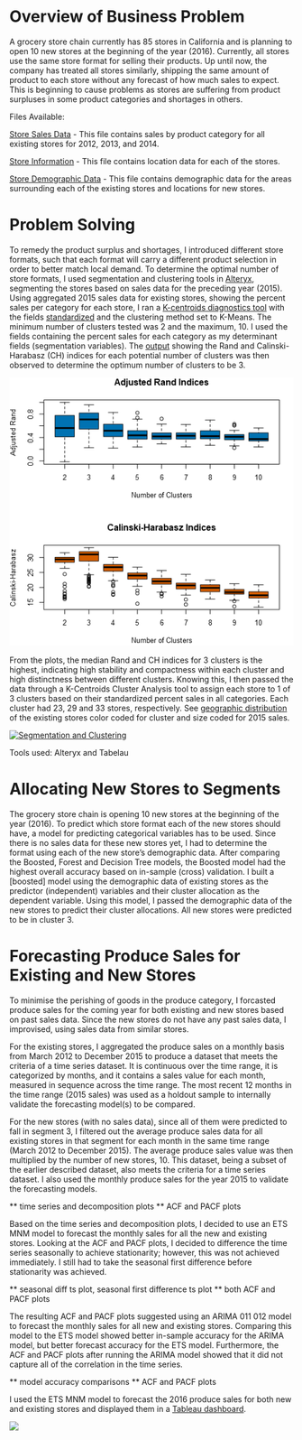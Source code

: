 
# Overview of Business Problem

A grocery store chain currently has 85 stores in California and is planning to open 10 new stores at the beginning of the year (2016). Currently, all stores use the same store format for selling their products. Up until now, the company has treated all stores similarly, shipping the same amount of product to each store without any forecast of how much sales to expect. This is beginning to cause problems as stores are suffering from product surpluses in some product categories and shortages in others.

Files Available:

[Store Sales Data](https://github.com/omininiab/grocery-store-chain-expansion/blob/master/storesalesdata%20(1).csv) - This file contains sales by product category for all existing stores for 2012, 2013, and 2014.

[Store Information](https://github.com/omininiab/grocery-store-chain-expansion/blob/master/storeinformation%20(1).csv) - This file contains location data for each of the stores.

[Store Demographic Data](https://github.com/omininiab/grocery-store-chain-expansion/blob/master/storedemographicdata%20(3).csv) - This file contains demographic data for the areas surrounding each of the existing stores and locations for new stores.

# Problem Solving

To remedy the product surplus and shortages, I introduced different store formats, such that each format will carry a different product selection in order to better match local demand. To determine the optimal number of store formats, I used segmentation and clustering tools in [Alteryx](http://analytics.alteryx.com/alteryx), segmenting the stores based on sales data for the preceding year (2015). Using aggregated 2015 sales data for existing stores, showing the percent sales per category for each store, I ran a [K-centroids diagnostics tool](https://help.alteryx.com/current/K-Centroids_Diagnostics.htm) with the fields [standardized](http://downloads.alteryx.com/Alteryx/Help/Standardize_z-score.htm) and the clustering method set to K-Means. The minimum number of clusters tested was 2 and the maximum, 10. I used the fields containing the percent sales for each category as my determinant fields (segmentation variables). The [output](https://github.com/omininiab/grocery-store-chain-expansion/blob/master/%23clusters.png) showing the Rand and Calinski-Harabasz (CH) indices for each potential number of clusters was then observed to determine the optimum number of clusters to be 3.

![Rand and CH Indices](https://github.com/omininiab/grocery-store-chain-expansion/blob/master/%23clusters.png)

From the plots, the median Rand and CH indices for 3 clusters is the highest, indicating high stability and compactness within each cluster and high distinctness between different clusters. Knowing this, I then passed the data through a K-Centroids Cluster Analysis tool to assign each store to 1 of 3 clusters based on their standardized percent sales in all categories. Each cluster had 23, 29 and 33 stores, respectively. See [geographic distribution](https://public.tableau.com/views/Task1Visualizations/SegmentationandClustering?:embed=y&:display_count=yes) of the existing stores color coded for cluster and size coded for 2015 sales.

<div class='tableauPlaceholder' id='viz1495603268429' style='position: relative'><noscript><a href='#'><img alt='Segmentation and Clustering ' src='https:&#47;&#47;public.tableau.com&#47;static&#47;images&#47;Ta&#47;Task1Visualizations&#47;SegmentationandClustering&#47;1_rss.png' style='border: none' /></a></noscript><object class='tableauViz'  style='display:none;'><param name='host_url' value='https%3A%2F%2Fpublic.tableau.com%2F' /> <param name='site_root' value='' /><param name='name' value='Task1Visualizations&#47;SegmentationandClustering' /><param name='tabs' value='no' /><param name='toolbar' value='yes' /><param name='static_image' value='https:&#47;&#47;public.tableau.com&#47;static&#47;images&#47;Ta&#47;Task1Visualizations&#47;SegmentationandClustering&#47;1.png' /> <param name='animate_transition' value='yes' /><param name='display_static_image' value='yes' /><param name='display_spinner' value='yes' /><param name='display_overlay' value='yes' /><param name='display_count' value='yes' /></object></div>


Tools used: Alteryx and Tabelau

# Allocating New Stores to Segments

The grocery store chain is opening 10 new stores at the beginning of the year (2016). To predict which store format each of the new stores should have, a model for predicting categorical variables has to be used. Since there is no sales data for these new stores yet, I had to determine the format using each of the new store’s demographic data. After comparing the Boosted, Forest and Decision Tree models, the Boosted model had the highest overall accuracy based on in-sample (cross) validation.
I built a [boosted] model using the demographic data of existing stores as the predictor (independent) variables and their cluster allocation as the dependent variable. Using this model, I passed the demographic data of the new stores to predict their cluster allocations. All new stores were predicted to be in cluster 3.


# Forecasting Produce Sales for Existing and New Stores

To minimise the perishing of goods in the produce category, I forcasted produce sales for the coming year for both existing and new stores based on past sales data. Since the new stores do not have any past sales data, I improvised, using sales data from similar stores.

For the existing stores, I aggregated the produce sales on a monthly basis from March 2012 to December 2015 to produce a dataset that meets the criteria of a time series dataset. It is continuous over the time range, it is categorized by months, and it contains a sales value for each month, measured in sequence across the time range. The most recent 12 months in the time range (2015 sales) was used as a holdout sample to internally validate the forecasting model(s) to be compared.

For the new stores (with no sales data), since all of them were predicted to fall in segment 3, I filtered out the average produce sales data for all existing stores in that segment for each month in the same time range (March 2012 to December 2015). The average produce sales value was then multiplied by the number of new stores, 10. This dataset, being a subset of the earlier described dataset, also meets the criteria for a time series dataset. I also used the monthly produce sales for the year 2015 to validate the forecasting models.

** time series and decomposition plots
** ACF and PACF plots

Based on the time series and decomposition plots, I decided to use an ETS MNM model to forecast the monthly sales for all the new and existing stores. Looking at the ACF and PACF plots, I decided to difference the time series seasonally to achieve stationarity; however, this was not achieved immediately. I still had to take the seasonal first difference before stationarity was achieved.

** seasonal diff ts plot, seasonal first difference ts plot
** both ACF and PACF plots

The resulting ACF and PACF plots suggested using an ARIMA 011 012 model to forecast the monthly sales for all new and existing stores. Comparing this model to the ETS model showed better in-sample accuracy for the ARIMA model, but better forecast accuracy for the ETS model. Furthermore, the ACF and PACF plots after running the ARIMA model showed that it did not capture all of the correlation in the time series.

** model accuracy comparisons
** ACF and PACF plots

I used the ETS MNM model to forecast the 2016 produce sales for both new and existing stores and displayed them in a [Tableau dashboard](https://public.tableau.com/views/PANDFinalProject/Task3?:embed=y&:display_count=yes).

<div class='tableauPlaceholder' id='viz1495603164584' style='position: relative'><noscript><a href='#'><img alt=' ' src='https:&#47;&#47;public.tableau.com&#47;static&#47;images&#47;PA&#47;PANDFinalProject&#47;Task3&#47;1_rss.png' style='border: none' /></a></noscript><object class='tableauViz'  style='display:none;'><param name='host_url' value='https%3A%2F%2Fpublic.tableau.com%2F' /> <param name='site_root' value='' /><param name='name' value='PANDFinalProject&#47;Task3' /><param name='tabs' value='yes' /><param name='toolbar' value='yes' /><param name='static_image' value='https:&#47;&#47;public.tableau.com&#47;static&#47;images&#47;PA&#47;PANDFinalProject&#47;Task3&#47;1.png' /> <param name='animate_transition' value='yes' /><param name='display_static_image' value='yes' /><param name='display_spinner' value='yes' /><param name='display_overlay' value='yes' /><param name='display_count' value='yes' /></object></div>
